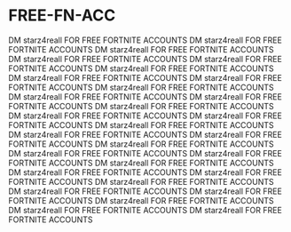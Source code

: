 # FREE-FN-ACC
DM starz4reall FOR FREE FORTNITE ACCOUNTS
DM starz4reall FOR FREE FORTNITE ACCOUNTS
DM starz4reall FOR FREE FORTNITE ACCOUNTS
DM starz4reall FOR FREE FORTNITE ACCOUNTS
DM starz4reall FOR FREE FORTNITE ACCOUNTS
DM starz4reall FOR FREE FORTNITE ACCOUNTS
DM starz4reall FOR FREE FORTNITE ACCOUNTS
DM starz4reall FOR FREE FORTNITE ACCOUNTS
DM starz4reall FOR FREE FORTNITE ACCOUNTS
DM starz4reall FOR FREE FORTNITE ACCOUNTS
DM starz4reall FOR FREE FORTNITE ACCOUNTS
DM starz4reall FOR FREE FORTNITE ACCOUNTS
DM starz4reall FOR FREE FORTNITE ACCOUNTS
DM starz4reall FOR FREE FORTNITE ACCOUNTS
DM starz4reall FOR FREE FORTNITE ACCOUNTS
DM starz4reall FOR FREE FORTNITE ACCOUNTS
DM starz4reall FOR FREE FORTNITE ACCOUNTS
DM starz4reall FOR FREE FORTNITE ACCOUNTS
DM starz4reall FOR FREE FORTNITE ACCOUNTS
DM starz4reall FOR FREE FORTNITE ACCOUNTS
DM starz4reall FOR FREE FORTNITE ACCOUNTS
DM starz4reall FOR FREE FORTNITE ACCOUNTS
DM starz4reall FOR FREE FORTNITE ACCOUNTS
DM starz4reall FOR FREE FORTNITE ACCOUNTS
DM starz4reall FOR FREE FORTNITE ACCOUNTS
DM starz4reall FOR FREE FORTNITE ACCOUNTS
DM starz4reall FOR FREE FORTNITE ACCOUNTS
DM starz4reall FOR FREE FORTNITE ACCOUNTS
DM starz4reall FOR FREE FORTNITE ACCOUNTS
